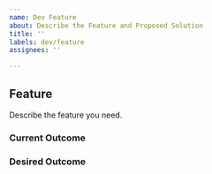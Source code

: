 ```yaml
---
name: Dev Feature
about: Describe the Feature and Proposed Solution
title: ''
labels: dev/feature
assignees: ''

---
```


## Feature

Describe the feature you need.

### Current Outcome

### Desired Outcome
